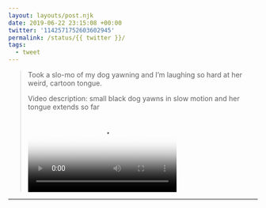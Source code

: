 ```yaml
---
layout: layouts/post.njk
date: 2019-06-22 23:15:08 +00:00
twitter: '1142571752603602945'
permalink: /status/{{ twitter }}/
tags: 
  - tweet
---
```


> Took a slo-mo of my dog yawning and I’m laughing so hard at her weird, cartoon tongue. 
> 
> <p class="sr-only">Video description: small black dog yawns in slow motion and her tongue extends so far</p>
> 
> <video controls loop preload="metadata" poster="/img/xKQeUIQKDLwz96yy.jpg"><source src="/img/1142571752603602945-mAQi8Cvz6X5GKEUY.mp4">Your browser does not support the video tag.</video>

---

